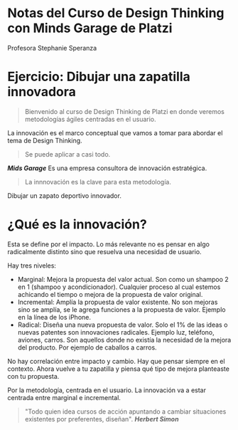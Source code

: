 # Notas del Curso de Design Thinking con Minds Garage de Platzi

Profesora Stephanie Speranza

# Ejercicio: Dibujar una zapatilla innovadora

> Bienvenido al curso de Design Thinking de Platzi en donde veremos metodologías ágiles centradas en el usuario.

La innovación es el marco conceptual que vamos a tomar para abordar el tema de Design Thinking.

> Se puede aplicar a casi todo.

***Mids Garage*** Es una empresa consultora de innovación estratégica.

> La innnovación es la clave para esta metodología.

Dibujar un zapato deportivo innovador.

# ¿Qué es la innovación?
Esta se define por el impacto. Lo más relevante no es pensar en algo radicalmente distinto sino que resuelva una necesidad de usuario.

Hay tres niveles:
- Marginal: Mejora la propuesta del valor actual. Son como un shampoo 2 en 1 (shampoo y acondicionador). Cualquier proceso al cual estemos achicando el tiempo o mejora de la propuesta de valor original.
- Incremental: Amplía la propuesta de valor existente. No son mejoras sino se amplía, se le agrega funciones a la propuesta de valor. Ejemplo en la línea de los iPhone.
- Radical: Diseña una nueva propuesta de valor. Solo el 1% de las ideas o nuevas patentes son innovaciones radicales. Ejemplo luz, teléfono, aviones, carros. Son aquellos donde no existía la necesidad de la mejora del producto. Por ejemplo de caballos a carros.

No hay correlación entre impacto y cambio. Hay que pensar siempre en el contexto. Ahora vuelve a tu zapatilla y piensa qué tipo de mejora planteaste con tu propuesta.


Por la metodología, centrada en el usuario. La innovación va a estar centrada entre marginal e incremental.

> "Todo quien idea cursos de acción apuntando a cambiar situaciones existentes por preferentes, diseñan". ***Herbert Simon***

